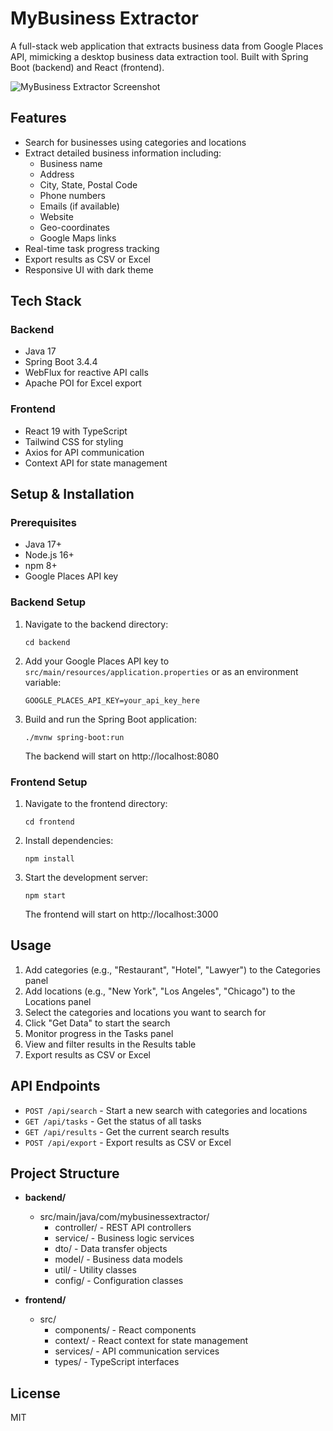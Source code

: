 # MyBusiness Extractor

A full-stack web application that extracts business data from Google Places API, mimicking a desktop business data extraction tool. Built with Spring Boot (backend) and React (frontend).

![MyBusiness Extractor Screenshot](screenshot.png)

## Features

- Search for businesses using categories and locations
- Extract detailed business information including:
  - Business name
  - Address
  - City, State, Postal Code
  - Phone numbers
  - Emails (if available)
  - Website
  - Geo-coordinates
  - Google Maps links
- Real-time task progress tracking
- Export results as CSV or Excel
- Responsive UI with dark theme

## Tech Stack

### Backend
- Java 17
- Spring Boot 3.4.4
- WebFlux for reactive API calls
- Apache POI for Excel export

### Frontend
- React 19 with TypeScript
- Tailwind CSS for styling
- Axios for API communication
- Context API for state management

## Setup & Installation

### Prerequisites
- Java 17+
- Node.js 16+
- npm 8+
- Google Places API key

### Backend Setup
1. Navigate to the backend directory:
   ```
   cd backend
   ```

2. Add your Google Places API key to `src/main/resources/application.properties` or as an environment variable:
   ```
   GOOGLE_PLACES_API_KEY=your_api_key_here
   ```

3. Build and run the Spring Boot application:
   ```
   ./mvnw spring-boot:run
   ```
   The backend will start on http://localhost:8080

### Frontend Setup
1. Navigate to the frontend directory:
   ```
   cd frontend
   ```

2. Install dependencies:
   ```
   npm install
   ```

3. Start the development server:
   ```
   npm start
   ```
   The frontend will start on http://localhost:3000

## Usage

1. Add categories (e.g., "Restaurant", "Hotel", "Lawyer") to the Categories panel
2. Add locations (e.g., "New York", "Los Angeles", "Chicago") to the Locations panel
3. Select the categories and locations you want to search for
4. Click "Get Data" to start the search
5. Monitor progress in the Tasks panel
6. View and filter results in the Results table
7. Export results as CSV or Excel

## API Endpoints

- `POST /api/search` - Start a new search with categories and locations
- `GET /api/tasks` - Get the status of all tasks
- `GET /api/results` - Get the current search results
- `POST /api/export` - Export results as CSV or Excel

## Project Structure

- **backend/**
  - src/main/java/com/mybusinessextractor/
    - controller/ - REST API controllers
    - service/ - Business logic services
    - dto/ - Data transfer objects
    - model/ - Business data models
    - util/ - Utility classes
    - config/ - Configuration classes

- **frontend/**
  - src/
    - components/ - React components
    - context/ - React context for state management
    - services/ - API communication services
    - types/ - TypeScript interfaces

## License

MIT

